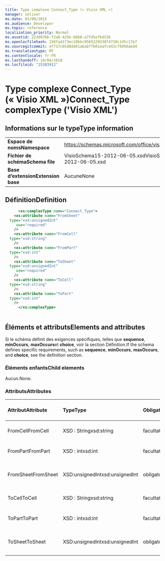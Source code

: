 ```yaml
---
title: Type complexe Connect_Type (« Visio XML »)
manager: soliver
ms.date: 03/09/2015
ms.audience: Developer
ms.topic: reference
localization_priority: Normal
ms.assetid: 2230976b-f2a8-425b-b8b0-a7fd5efb4536
ms.openlocfilehash: 158fad1f3ec18bbc9565229338f4710c145c17e7
ms.sourcegitcommit: ef717c65d8dd41ababffb01eafc443c79950aed4
ms.translationtype: MT
ms.contentlocale: fr-FR
ms.lasthandoff: 10/04/2018
ms.locfileid: "25383912"
---
```

# <a name="connecttype-complextype-visio-xml"></a><span data-ttu-id="59a6d-102">Type complexe Connect_Type (« Visio XML »)</span><span class="sxs-lookup"><span data-stu-id="59a6d-102">Connect_Type complexType ('Visio XML')</span></span>

## <a name="type-information"></a><span data-ttu-id="59a6d-103">Informations sur le type</span><span class="sxs-lookup"><span data-stu-id="59a6d-103">Type information</span></span>

|||
|:-----|:-----|
|<span data-ttu-id="59a6d-104">**Espace de noms**</span><span class="sxs-lookup"><span data-stu-id="59a6d-104">**Namespace**</span></span> <br/> |https://schemas.microsoft.com/office/visio/2011/1/core  <br/> |
|<span data-ttu-id="59a6d-105">**Fichier de schéma**</span><span class="sxs-lookup"><span data-stu-id="59a6d-105">**Schema file**</span></span> <br/> |<span data-ttu-id="59a6d-106">VisioSchema15-2012-06-05.xsd</span><span class="sxs-lookup"><span data-stu-id="59a6d-106">VisioSchema15-2012-06-05.xsd</span></span>  <br/> |
|<span data-ttu-id="59a6d-107">**Base d’extension**</span><span class="sxs-lookup"><span data-stu-id="59a6d-107">**Extension base**</span></span> <br/> |<span data-ttu-id="59a6d-108">Aucune</span><span class="sxs-lookup"><span data-stu-id="59a6d-108">None</span></span>  <br/> |
   
## <a name="definition"></a><span data-ttu-id="59a6d-109">Définition</span><span class="sxs-lookup"><span data-stu-id="59a6d-109">Definition</span></span>

```XML
      <xs:complexType name="Connect_Type">
    <xs:attribute name="FromSheet"
  type="xsd:unsignedInt"
     use="required"
    />
    <xs:attribute name="FromCell"
  type="xsd:string"
    />
    <xs:attribute name="FromPart"
  type="xsd:int"
    />
    <xs:attribute name="ToSheet"
  type="xsd:unsignedInt"
     use="required"
    />
    <xs:attribute name="ToCell"
  type="xsd:string"
    />
    <xs:attribute name="ToPart"
  type="xsd:int"
    />
      </xs:complexType>
      
```

## <a name="elements-and-attributes"></a><span data-ttu-id="59a6d-110">Éléments et attributs</span><span class="sxs-lookup"><span data-stu-id="59a6d-110">Elements and attributes</span></span>

<span data-ttu-id="59a6d-111">Si le schéma définit des exigences spécifiques, telles que **sequence**, **minOccurs**, **maxOccurs**et **choice**, voir la section Définition.</span><span class="sxs-lookup"><span data-stu-id="59a6d-111">If the schema defines specific requirements, such as **sequence**, **minOccurs**, **maxOccurs**, and **choice**, see the definition section.</span></span> 
  
### <a name="child-elements"></a><span data-ttu-id="59a6d-112">Éléments enfants</span><span class="sxs-lookup"><span data-stu-id="59a6d-112">Child elements</span></span>

<span data-ttu-id="59a6d-113">Aucun.</span><span class="sxs-lookup"><span data-stu-id="59a6d-113">None.</span></span>
  
### <a name="attributes"></a><span data-ttu-id="59a6d-114">Attributs</span><span class="sxs-lookup"><span data-stu-id="59a6d-114">Attributes</span></span>

|<span data-ttu-id="59a6d-115">**Attribut**</span><span class="sxs-lookup"><span data-stu-id="59a6d-115">**Attribute**</span></span>|<span data-ttu-id="59a6d-116">**Type**</span><span class="sxs-lookup"><span data-stu-id="59a6d-116">**Type**</span></span>|<span data-ttu-id="59a6d-117">**Obligatoire**</span><span class="sxs-lookup"><span data-stu-id="59a6d-117">**Required**</span></span>|<span data-ttu-id="59a6d-118">**Description**</span><span class="sxs-lookup"><span data-stu-id="59a6d-118">**Description**</span></span>|<span data-ttu-id="59a6d-119">**Valeurs possibles**</span><span class="sxs-lookup"><span data-stu-id="59a6d-119">**Possible values**</span></span>|
|:-----|:-----|:-----|:-----|:-----|
|<span data-ttu-id="59a6d-120">FromCell</span><span class="sxs-lookup"><span data-stu-id="59a6d-120">FromCell</span></span>  <br/> |<span data-ttu-id="59a6d-121">XSD : String</span><span class="sxs-lookup"><span data-stu-id="59a6d-121">xsd:string</span></span>  <br/> |<span data-ttu-id="59a6d-122">facultatif</span><span class="sxs-lookup"><span data-stu-id="59a6d-122">optional</span></span>  <br/> ||<span data-ttu-id="59a6d-123">Valeurs du type xsd : String.</span><span class="sxs-lookup"><span data-stu-id="59a6d-123">Values of the xsd:string type.</span></span>  <br/> |
|<span data-ttu-id="59a6d-124">FromPart</span><span class="sxs-lookup"><span data-stu-id="59a6d-124">FromPart</span></span>  <br/> |<span data-ttu-id="59a6d-125">XSD : int</span><span class="sxs-lookup"><span data-stu-id="59a6d-125">xsd:int</span></span>  <br/> |<span data-ttu-id="59a6d-126">facultatif</span><span class="sxs-lookup"><span data-stu-id="59a6d-126">optional</span></span>  <br/> ||<span data-ttu-id="59a6d-127">Valeurs du type xsd : int.</span><span class="sxs-lookup"><span data-stu-id="59a6d-127">Values of the xsd:int type.</span></span>  <br/> |
|<span data-ttu-id="59a6d-128">FromSheet</span><span class="sxs-lookup"><span data-stu-id="59a6d-128">FromSheet</span></span>  <br/> |<span data-ttu-id="59a6d-129">XSD:unsignedInt</span><span class="sxs-lookup"><span data-stu-id="59a6d-129">xsd:unsignedInt</span></span>  <br/> |<span data-ttu-id="59a6d-130">obligatoire</span><span class="sxs-lookup"><span data-stu-id="59a6d-130">required</span></span>  <br/> ||<span data-ttu-id="59a6d-131">Valeurs du type xsd:unsignedInt.</span><span class="sxs-lookup"><span data-stu-id="59a6d-131">Values of the xsd:unsignedInt type.</span></span>  <br/> |
|<span data-ttu-id="59a6d-132">ToCell</span><span class="sxs-lookup"><span data-stu-id="59a6d-132">ToCell</span></span>  <br/> |<span data-ttu-id="59a6d-133">XSD : String</span><span class="sxs-lookup"><span data-stu-id="59a6d-133">xsd:string</span></span>  <br/> |<span data-ttu-id="59a6d-134">facultatif</span><span class="sxs-lookup"><span data-stu-id="59a6d-134">optional</span></span>  <br/> ||<span data-ttu-id="59a6d-135">Valeurs du type xsd : String.</span><span class="sxs-lookup"><span data-stu-id="59a6d-135">Values of the xsd:string type.</span></span>  <br/> |
|<span data-ttu-id="59a6d-136">ToPart</span><span class="sxs-lookup"><span data-stu-id="59a6d-136">ToPart</span></span>  <br/> |<span data-ttu-id="59a6d-137">XSD : int</span><span class="sxs-lookup"><span data-stu-id="59a6d-137">xsd:int</span></span>  <br/> |<span data-ttu-id="59a6d-138">facultatif</span><span class="sxs-lookup"><span data-stu-id="59a6d-138">optional</span></span>  <br/> ||<span data-ttu-id="59a6d-139">Valeurs du type xsd : int.</span><span class="sxs-lookup"><span data-stu-id="59a6d-139">Values of the xsd:int type.</span></span>  <br/> |
|<span data-ttu-id="59a6d-140">ToSheet</span><span class="sxs-lookup"><span data-stu-id="59a6d-140">ToSheet</span></span>  <br/> |<span data-ttu-id="59a6d-141">XSD:unsignedInt</span><span class="sxs-lookup"><span data-stu-id="59a6d-141">xsd:unsignedInt</span></span>  <br/> |<span data-ttu-id="59a6d-142">obligatoire</span><span class="sxs-lookup"><span data-stu-id="59a6d-142">required</span></span>  <br/> ||<span data-ttu-id="59a6d-143">Valeurs du type xsd:unsignedInt.</span><span class="sxs-lookup"><span data-stu-id="59a6d-143">Values of the xsd:unsignedInt type.</span></span>  <br/> |
   

